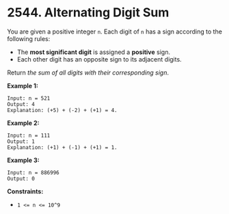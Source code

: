 # 2544. Alternating Digit Sum

You are given a positive integer `n`. Each digit of `n` has a sign according to the following rules:

- The **most significant digit** is assigned a **positive** sign.
- Each other digit has an opposite sign to its adjacent digits.

Return *the sum of all digits with their corresponding sign*.

**Example 1:**

```()
Input: n = 521
Output: 4
Explanation: (+5) + (-2) + (+1) = 4.
```

**Example 2:**

```()
Input: n = 111
Output: 1
Explanation: (+1) + (-1) + (+1) = 1.
```

**Example 3:**

```()
Input: n = 886996
Output: 0
```

**Constraints:**

- `1 <= n <= 10^9`
